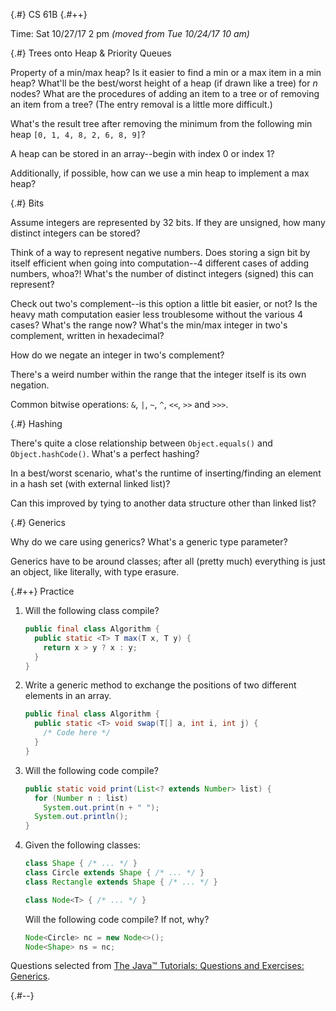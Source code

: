 
{.#} CS 61B
{.#++}

Time: Sat 10/27/17 2 pm *(moved from Tue 10/24/17 10 am)*

{.#} Trees onto Heap & Priority Queues

Property of a min/max heap? Is it easier to find a min or a max item in a min heap? What'll be the best/worst height of a heap (if drawn like a tree) for *n* nodes? What are the procedures of adding an item to a tree or of removing an item from a tree? (The entry removal is a little more difficult.)

What's the result tree after removing the minimum from the following min heap `[0, 1, 4, 8, 2, 6, 8, 9]`?

A heap can be stored in an array--begin with index 0 or index 1?

Additionally, if possible, how can we use a min heap to implement a max heap?

{.#} Bits

Assume integers are represented by 32 bits. If they are unsigned, how many distinct integers can be stored?

Think of a way to represent negative numbers. Does storing a sign bit by itself efficient when going into computation--4 different cases of adding numbers, whoa?! What's the number of distinct integers (signed) this can represent?

Check out two's complement--is this option a little bit easier, or not? Is the heavy math computation easier less troublesome without the various 4 cases? What's the range now? What's the min/max integer in two's complement, written in hexadecimal?

How do we negate an integer in two's complement?

There's a weird number within the range that the integer itself is its own negation.

Common bitwise operations: `&`, `|`, `~`, `^`, `<<`, `>>` and `>>>`.

{.#} Hashing

There's quite a close relationship between `Object.equals()` and `Object.hashCode()`. What's a perfect hashing?

In a best/worst scenario, what's the runtime of inserting/finding an element in a hash set (with external linked list)?

Can this improved by tying to another data structure other than linked list?

{.#} Generics

Why do we care using generics? What's a generic type parameter?

Generics have to be around classes; after all (pretty much) everything is just an object, like literally, with type erasure.

{.#++} Practice

1. Will the following class compile?

    ```java
    public final class Algorithm {
      public static <T> T max(T x, T y) {
        return x > y ? x : y;
      }
    }
    ```

1. Write a generic method to exchange the positions of two different elements in an array.

    ```java
    public final class Algorithm {
      public static <T> void swap(T[] a, int i, int j) {
        /* Code here */
      }
    }
    ```

1. Will the following code compile?

    ```java
    public static void print(List<? extends Number> list) {
      for (Number n : list)
        System.out.print(n + " ");
      System.out.println();
    }
    ```

1. Given the following classes:

    ```java
    class Shape { /* ... */ }
    class Circle extends Shape { /* ... */ }
    class Rectangle extends Shape { /* ... */ }

    class Node<T> { /* ... */ }
    ```

    Will the following code compile? If not, why?

    ```java
    Node<Circle> nc = new Node<>();
    Node<Shape> ns = nc;
    ```

Questions selected from [The Java™ Tutorials: Questions and Exercises: Generics](https://docs.oracle.com/javase/tutorial/java/generics/QandE/generics-questions.html).

{.#--}
